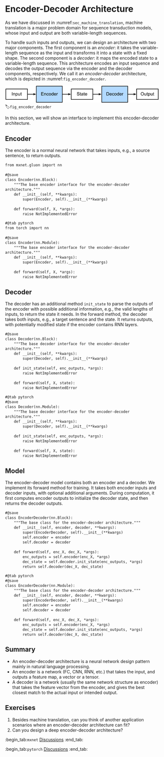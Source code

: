 # Encoder-Decoder Architecture

As we have discussed in 
:numref:`sec_machine_translation`,
machine translation
is a major problem domain for sequence transduction models,
whose input and output are
both variable-length sequences.

To handle such inputs and outputs,
we can design an architecture with two major components.
The first component is an *encoder*: it takes the variable-length sequence as the input and transforms it into a state with a fixed shape.
The second component is a *decoder*:
it maps the encoded state to a variable-length sequence.
This architecture encodes an input sequence
and decodes the output sequence via the 
encoder and the decoder components, respectively.
We call it an *encoder-decoder* architecture,
which is depicted in :numref:`fig_encoder_decoder`.


![The encoder-decoder architecture.](../img/encoder-decoder.svg)
:label:`fig_encoder_decoder`

In this section, we will show an interface to implement this encoder-decoder architecture.


## Encoder

The encoder is a normal neural network that takes inputs, e.g., a source sentence, to return outputs.

```{.python .input  n=4}
from mxnet.gluon import nn

#@save
class Encoder(nn.Block):
    """The base encoder interface for the encoder-decoder architecture."""
    def __init__(self, **kwargs):
        super(Encoder, self).__init__(**kwargs)

    def forward(self, X, *args):
        raise NotImplementedError
```

```{.python .input  n=1}
#@tab pytorch
from torch import nn

#@save
class Encoder(nn.Module):
    """The base encoder interface for the encoder-decoder architecture."""
    def __init__(self, **kwargs):
        super(Encoder, self).__init__(**kwargs)

    def forward(self, X, *args):
        raise NotImplementedError
```

## Decoder

The decoder has an additional method `init_state` to parse the outputs of the encoder with possible additional information, e.g., the valid lengths of inputs, to return the state it needs. In the forward method, the decoder takes both inputs, e.g., a target sentence and the state. It returns outputs, with potentially modified state if the encoder contains RNN layers.

```{.python .input  n=3}
#@save
class Decoder(nn.Block):
    """The base decoder interface for the encoder-decoder architecture."""
    def __init__(self, **kwargs):
        super(Decoder, self).__init__(**kwargs)

    def init_state(self, enc_outputs, *args):
        raise NotImplementedError

    def forward(self, X, state):
        raise NotImplementedError
```

```{.python .input  n=2}
#@tab pytorch
#@save
class Decoder(nn.Module):
    """The base decoder interface for the encoder-decoder architecture."""
    def __init__(self, **kwargs):
        super(Decoder, self).__init__(**kwargs)

    def init_state(self, enc_outputs, *args):
        raise NotImplementedError

    def forward(self, X, state):
        raise NotImplementedError
```

## Model

The encoder-decoder model contains both an encoder and a decoder. We implement its forward method for training. It takes both encoder inputs and decoder inputs, with optional additional arguments. During computation, it first computes encoder outputs to initialize the decoder state, and then returns the decoder outputs.

```{.python .input  n=4}
#@save
class EncoderDecoder(nn.Block):
    """The base class for the encoder-decoder architecture."""
    def __init__(self, encoder, decoder, **kwargs):
        super(EncoderDecoder, self).__init__(**kwargs)
        self.encoder = encoder
        self.decoder = decoder

    def forward(self, enc_X, dec_X, *args):
        enc_outputs = self.encoder(enc_X, *args)
        dec_state = self.decoder.init_state(enc_outputs, *args)
        return self.decoder(dec_X, dec_state)
```

```{.python .input  n=3}
#@tab pytorch
#@save
class EncoderDecoder(nn.Module):
    """The base class for the encoder-decoder architecture."""
    def __init__(self, encoder, decoder, **kwargs):
        super(EncoderDecoder, self).__init__(**kwargs)
        self.encoder = encoder
        self.decoder = decoder

    def forward(self, enc_X, dec_X, *args):
        enc_outputs = self.encoder(enc_X, *args)
        dec_state = self.decoder.init_state(enc_outputs, *args)
        return self.decoder(dec_X, dec_state)
```

## Summary

* An encoder-decoder architecture is a neural network design pattern mainly in natural language processing.
* An encoder is a network (FC, CNN, RNN, etc.) that takes the input, and outputs a feature map, a vector or a tensor.
* A decoder is a network (usually the same network structure as encoder) that takes the feature vector from the encoder, and gives the best closest match to the actual input or intended output.


## Exercises

1. Besides machine translation, can you think of another application scenarios where an encoder-decoder architecture can fit?
1. Can you design a deep encoder-decoder architecture?



:begin_tab:`mxnet`
[Discussions](https://discuss.d2l.ai/t/341)
:end_tab:

:begin_tab:`pytorch`
[Discussions](https://discuss.d2l.ai/t/1061)
:end_tab:
